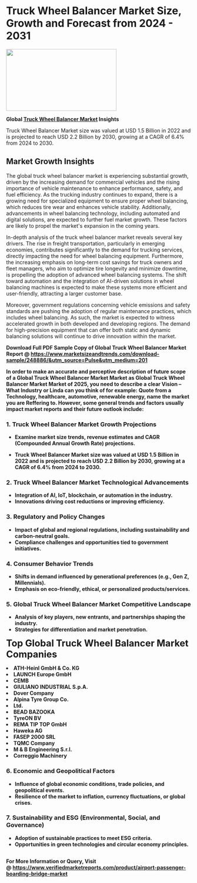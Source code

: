 <H1>Truck Wheel Balancer Market Size, Growth and Forecast from 2024 - 2031</H1><img class="aligncenter size-medium wp-image-584254" src="https://thirdeyenews.in/wp-content/uploads/2024/09/Global-Market-Research-300x168.jpeg" alt="" width="300" height="168" /><p><strong>Global&nbsp;<a href="https://www.marketsizeandtrends.com/download-sample/248886/&amp;utm_source=Pulse&amp;utm_medium=201">Truck Wheel Balancer Market</a> Insights</strong></p><p>Truck Wheel Balancer Market size was valued at USD 1.5 Billion in 2022 and is projected to reach USD 2.2 Billion by 2030, growing at a CAGR of 6.4% from 2024 to 2030.</p><p><h2>Market Growth Insights</h2> <p>The global truck wheel balancer market is experiencing substantial growth, driven by the increasing demand for commercial vehicles and the rising importance of vehicle maintenance to enhance performance, safety, and fuel efficiency. As the trucking industry continues to expand, there is a growing need for specialized equipment to ensure proper wheel balancing, which reduces tire wear and enhances vehicle stability. Additionally, advancements in wheel balancing technology, including automated and digital solutions, are expected to further fuel market growth. These factors are likely to propel the market's expansion in the coming years.</p> <p><strong></strong></p> <p>In-depth analysis of the truck wheel balancer market reveals several key drivers. The rise in freight transportation, particularly in emerging economies, contributes significantly to the demand for trucking services, directly impacting the need for wheel balancing equipment. Furthermore, the increasing emphasis on long-term cost savings for truck owners and fleet managers, who aim to optimize tire longevity and minimize downtime, is propelling the adoption of advanced wheel balancing systems. The shift toward automation and the integration of AI-driven solutions in wheel balancing machines is expected to make these systems more efficient and user-friendly, attracting a larger customer base.</p> <p>Moreover, government regulations concerning vehicle emissions and safety standards are pushing the adoption of regular maintenance practices, which includes wheel balancing. As such, the market is expected to witness accelerated growth in both developed and developing regions. The demand for high-precision equipment that can offer both static and dynamic balancing solutions will continue to drive innovation within the market.</p> <p><strong></p><p><span class=""><strong>Download Full PDF Sample Copy of Global Truck Wheel Balancer Market Report</strong> @ <a href="https://www.marketsizeandtrends.com/download-sample/248886/&amp;utm_source=Pulse&amp;utm_medium=201" target="_blank">https://www.marketsizeandtrends.com/download-sample/248886/&amp;utm_source=Pulse&amp;utm_medium=201</a></span></p><p>In order to make an accurate and perceptive description of future scope of a Global&nbsp;Truck Wheel Balancer Market Market as Global&nbsp;Truck Wheel Balancer Market Market of 2025, you need to describe a clear Vision &ndash; What Industry or Linda can you think of for example: Quote from a Technology, healthcare, automotive, renewable energy, name the market you are Reffering to. However, some general trends and factors usually impact market reports and their future outlook include:</p><h3>1.&nbsp;<strong>Truck Wheel Balancer Market Growth Projections</strong></h3><ul><li>Examine market size trends, revenue estimates and CAGR (Compounded Annual Growth Rate) projections.</li><li><p>Truck Wheel Balancer Market size was valued at USD 1.5 Billion in 2022 and is projected to reach USD 2.2 Billion by 2030, growing at a CAGR of 6.4% from 2024 to 2030.</p></li></ul><h3>2.&nbsp;<strong>Truck Wheel Balancer Market Technological Advancements</strong></h3><ul><li>Integration of AI, IoT, blockchain, or automation in the industry.</li><li>Innovations driving cost reductions or improving efficiency.</li></ul><h3>3.&nbsp;<strong>Regulatory and Policy Changes</strong></h3><ul><li>Impact of global and regional regulations, including sustainability and carbon-neutral goals.</li><li>Compliance challenges and opportunities tied to government initiatives.</li></ul><h3>4.&nbsp;<strong>Consumer Behavior Trends</strong></h3><ul><li>Shifts in demand influenced by generational preferences (e.g., Gen Z, Millennials).</li><li>Emphasis on eco-friendly, ethical, or personalized products/services.</li></ul><h3>5.&nbsp;<strong>Global Truck Wheel Balancer Market Competitive Landscape</strong></h3><ul><li>Analysis of key players, new entrants, and partnerships shaping the industry.</li><li>Strategies for differentiation and market penetration.</li></ul><p data-pm-slice="1 1 []"><span style="color: inherit; font-family: inherit; font-size: 25px;">Top Global Truck Wheel Balancer Market Companies</span></p><div class="" data-test-id=""><p><li>ATH-Heinl GmbH & Co. KG</li><li> LAUNCH Europe GmbH</li><li> CEMB</li><li> GIULIANO INDUSTRIAL S.p.A.</li><li> Dover Company</li><li> Alpina Tyre Group Co.</li><li> Ltd.</li><li> BEAD BAZOOKA</li><li> TyreON BV</li><li> REMA TIP TOP GmbH</li><li> Haweka AG</li><li> FASEP 2000 SRL</li><li> TQMC Company</li><li> M & B Engineering S.r.l.</li><li> Correggio Machinery</li></p></div><h3>6.&nbsp;<strong>Economic and Geopolitical Factors</strong></h3><ul><li>Influence of global economic conditions, trade policies, and geopolitical events.</li><li>Resilience of the market to inflation, currency fluctuations, or global crises.</li></ul><h3>7.&nbsp;<strong>Sustainability and ESG (Environmental, Social, and Governance)</strong></h3><ul><li>Adoption of sustainable practices to meet ESG criteria.</li><li>Opportunities in green technologies and circular economy principles.</li></ul><h2><strong style="font-size: 14px;">For More Information or Query, Visit @&nbsp;</strong><a style="background-color: #ffffff; font-size: 14px;" href="https://www.marketsizeandtrends.com/report/truck-wheel-balancer-market/" target="_blank">https://www.verifiedmarketreports.com/product/airport-passenger-boarding-bridge-market</a></h2>